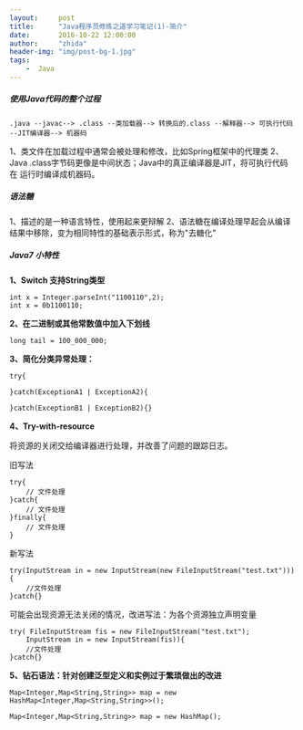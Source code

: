 ```yaml
---
layout:     post
title:      "Java程序员修炼之道学习笔记(1)-简介"
date:       2016-10-22 12:00:00
author:     "zhida"
header-img: "img/post-bg-1.jpg"
tags:
    -  Java
---
```


##### 使用Java代码的整个过程

```
.java --javac--> .class --类加载器--> 转换后的.class --解释器--> 可执行代码 --JIT编译器--> 机器码
```

1、类文件在加载过程中通常会被处理和修改，比如Spring框架中的代理类
2、Java .class字节码更像是中间状态；Java中的真正编译器是JIT，将可执行代码 在 运行时编译成机器码。

##### 语法糖

1、描述的是一种语言特性，使用起来更辩解
2、语法糖在编译处理早起会从编译结果中移除，变为相同特性的基础表示形式，称为"去糖化"


##### Java7 小特性

**1、Switch 支持String类型**
```
int x = Integer.parseInt("1100110",2);
int x = 0b1100110;
```

**2、在二进制或其他常数值中加入下划线**
```
long tail = 100_000_000;
```

**3、简化分类异常处理：**
```
try{
	
}catch(ExceptionA1 | ExceptionA2){
	
}catch(ExceptionB1 | ExceptionB2){}

```

**4、Try-with-resource**

将资源的关闭交给编译器进行处理，并改善了问题的跟踪日志。

旧写法
```
try{
	// 文件处理
}catch{
	// 文件处理
}finally{
	// 文件处理
}
```

新写法
```
try(InputStream in = new InputStream(new FileInputStream("test.txt"))){
	//文件处理
}catch{}
```

可能会出现资源无法关闭的情况，改进写法：为各个资源独立声明变量
```
try( FileInputStream fis = new FileInputStream("test.txt");
	InputStream in = new InputStream(fis)){
	//文件处理
}catch{}
```

**5、钻石语法：针对创建泛型定义和实例过于繁琐做出的改进**
```
Map<Integer,Map<String,String>> map = new HashMap<Integer,Map<String,String>>();

Map<Integer,Map<String,String>> map = new HashMap();

```
